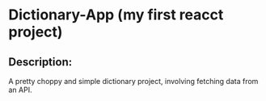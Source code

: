 # Dictionary-App (my first reacct project)

## Description:
  A pretty choppy and simple dictionary project,
  involving fetching data from an API.
